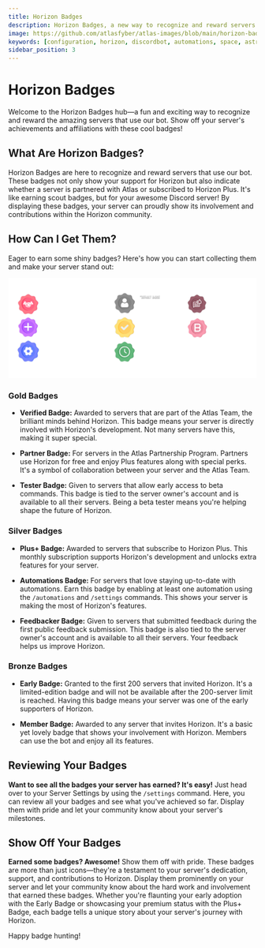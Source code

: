 ```yaml
---
title: Horizon Badges
description: Horizon Badges, a new way to recognize and reward servers that use our application.
image: https://github.com/atlasfyber/atlas-images/blob/main/horizon-badges.jpg?raw=true
keywords: [configuration, horizon, discordbot, automations, space, astronomy, settings]
sidebar_position: 3
---
```

# Horizon Badges

Welcome to the Horizon Badges hub—a fun and exciting way to recognize and reward the amazing servers that use our bot. Show off your server's achievements and affiliations with these cool badges!

## What Are Horizon Badges?

Horizon Badges are here to recognize and reward servers that use our bot. These badges not only show your support for Horizon but also indicate whether a server is partnered with Atlas or subscribed to Horizon Plus. It's like earning scout badges, but for your awesome Discord server! By displaying these badges, your server can proudly show its involvement and contributions within the Horizon community.

## How Can I Get Them?

Eager to earn some shiny badges? Here's how you can start collecting them and make your server stand out:

![Badges](https://github.com/atlasfyber/atlas-images/blob/main/horizon-badges-info.png?raw=true)

### Gold Badges

- **Verified Badge:** Awarded to servers that are part of the Atlas Team, the brilliant minds behind Horizon. This badge means your server is directly involved with Horizon's development. Not many servers have this, making it super special.
  
- **Partner Badge:** For servers in the Atlas Partnership Program. Partners use Horizon for free and enjoy Plus features along with special perks. It's a symbol of collaboration between your server and the Atlas Team.

- **Tester Badge:** Given to servers that allow early access to beta commands. This badge is tied to the server owner's account and is available to all their servers. Being a beta tester means you're helping shape the future of Horizon.

### Silver Badges

- **Plus+ Badge:** Awarded to servers that subscribe to Horizon Plus. This monthly subscription supports Horizon's development and unlocks extra features for your server.

- **Automations Badge:** For servers that love staying up-to-date with automations. Earn this badge by enabling at least one automation using the `/automations` and `/settings` commands. This shows your server is making the most of Horizon's features.

- **Feedbacker Badge:** Given to servers that submitted feedback during the first public feedback submission. This badge is also tied to the server owner's account and is available to all their servers. Your feedback helps us improve Horizon.

### Bronze Badges

- **Early Badge:** Granted to the first 200 servers that invited Horizon. It's a limited-edition badge and will not be available after the 200-server limit is reached. Having this badge means your server was one of the early supporters of Horizon.

- **Member Badge:** Awarded to any server that invites Horizon. It's a basic yet lovely badge that shows your involvement with Horizon. Members can use the bot and enjoy all its features.

## Reviewing Your Badges

**Want to see all the badges your server has earned? It's easy!** Just head over to your Server Settings by using the `/settings` command. Here, you can review all your badges and see what you've achieved so far. Display them with pride and let your community know about your server's milestones.

## Show Off Your Badges

**Earned some badges? Awesome!** Show them off with pride. These badges are more than just icons—they're a testament to your server's dedication, support, and contributions to Horizon. Display them prominently on your server and let your community know about the hard work and involvement that earned these badges. Whether you're flaunting your early adoption with the Early Badge or showcasing your premium status with the Plus+ Badge, each badge tells a unique story about your server's journey with Horizon.

Happy badge hunting!

